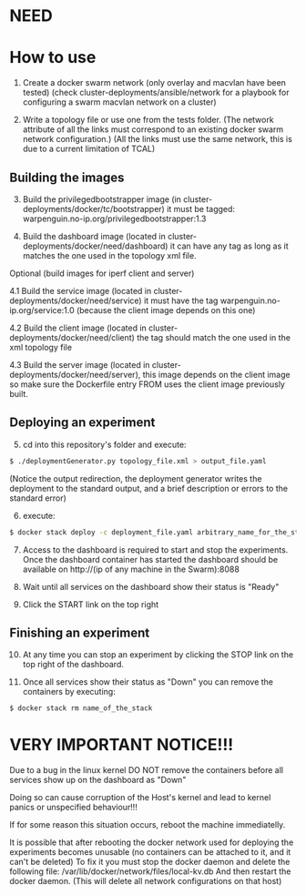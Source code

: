 # NEED

# How to use

1. Create a docker swarm network (only overlay and macvlan have been tested) (check cluster-deployments/ansible/network for a playbook for configuring a swarm macvlan network on a cluster)

2. Write a topology file or use one from the tests folder. (The network attribute of all the links must correspond to an existing docker swarm network configuration.) (All the links must use the same network, this is due to a current limitation of TCAL)

## Building the images

3. Build the privilegedbootstrapper image (in cluster-deployments/docker/tc/bootstrapper) it must be tagged: warpenguin.no-ip.org/privilegedbootstrapper:1.3

4. Build the dashboard image (located in cluster-deployments/docker/need/dashboard) it can have any tag as long as it matches the one used in the topology xml file.

Optional (build images for iperf client and server)

4.1 Build the service image (located in cluster-deployments/docker/need/service) it must have the tag warpenguin.no-ip.org/service:1.0 (because the client image depends on this one)

4.2 Build the client image (located in cluster-deployments/docker/need/client) the tag should match the one used in the xml topology file

4.3 Build the server image (located in cluster-deployments/docker/need/server), this image depends on the client image so make sure the Dockerfile entry FROM uses the client image previously built.

## Deploying an experiment

5. cd into this repository's folder and execute: 
```bash
$ ./deploymentGenerator.py topology_file.xml > output_file.yaml
```
  (Notice the output redirection, the deployment generator writes the deployment to the standard output, and a brief description or errors to the standard error)
  
6. execute:
```bash
$ docker stack deploy -c deployment_file.yaml arbitrary_name_for_the_stack
```
  
7. Access to the dashboard is required to start and stop the experiments.
   Once the dashboard container has started the dashboard should be available on http://(ip of any machine in the Swarm):8088
 
8. Wait until all services on the dashboard show their status is "Ready"

9. Click the START link on the top right

## Finishing an experiment

10. At any time you can stop an experiment by clicking the STOP link on the top right of the dashboard.

11. Once all services show their status as "Down" you can remove the containers by executing:
```bash
$ docker stack rm name_of_the_stack
```
  
# VERY IMPORTANT NOTICE!!!

Due to a bug in the linux kernel DO NOT remove the containers before all services show up on the dashboard as "Down"

Doing so can cause corruption of the Host's kernel and lead to kernel panics or unspecified behaviour!!!

If for some reason this situation occurs, reboot the machine immediatelly.

It is possible that after rebooting the docker network used for deploying the experiments becomes unusable (no containers can be attached to it, and it can't be deleted)
To fix it you must stop the docker daemon and delete the following file:
/var/lib/docker/network/files/local-kv.db 
And then restart the docker daemon. (This will delete all network configurations on that host)
